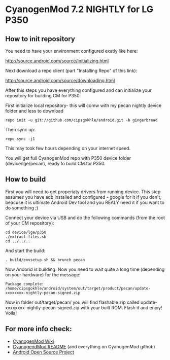CyanogenMod 7.2 NIGHTLY  for LG P350
=======================

How to init repository
----------------------

You need to have your environment configured exatly like here: 

   http://source.android.com/source/initializing.html 

Next download a repo client (part "Installing Repo" of this link):

   http://source.android.com/source/downloading.html

After this steps you have everything configured and can initialize your repository for building CM for P350.

First initialize local repository- this will comw with my pecan nightly device folder and less to download

    repo init -u git://github.com/cipsgokhle/android.git -b gingerbread

Then sync up:

    repo sync -j1

This may took few hours depending on your internet speed.

You will get full CyanogenMod repo with P350 device folder (device/lge/pecan), ready to build CM for P350.

How to build
------------
First you will need to get properiaty drivers from running device.
This step assumes you have adb installed and configured - google for it if you don't, beacuse it is ultimate Android Dev tool and you REALY need it if you want to do something ;)

Connect your device via USB and do the following commands (from the root of your CM repository):

    cd device/lge/p350
    ./extract-files.sh
    cd ../../..

And start the build:

    . build/envsetup.sh && brunch pecan

Now Andorid is building. Now you need to wait quite a long time (depending on your hardware) for the message:

    Package complete: /home/cipsgokhle/android/system/out/target/product/pecan/update-xxxxxxxx-nightly-pecan-signed.zip

Now in folder out/target/pecan/ you will find flashable zip called update-xxxxxxxx-nightly-pecan-signed.zip with your built ROM. Flash it and enjoy! Voila!

For more info check:
--------------------

* [CyanogenMod Wiki](http://wiki.cyanogenmod.com/)
* [CyanogendMod README](https://github.com/CyanogenMod/android) (and everything on CyanogenMod github)
* [Android Open Source Project](http://source.android.com/)
